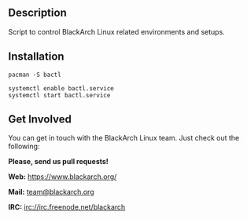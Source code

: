 ## Description

Script to control BlackArch Linux related environments and setups.

## Installation

`pacman -S bactl`

```
systemctl enable bactl.service
systemctl start bactl.service
```

## Get Involved

You can get in touch with the BlackArch Linux team. Just check out the following:

**Please, send us pull requests!**

**Web:** https://www.blackarch.org/

**Mail:** team@blackarch.org

**IRC:** [irc://irc.freenode.net/blackarch](irc://irc.freenode.net/blackarch)
